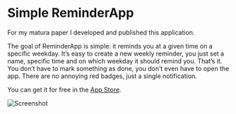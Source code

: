 # Simple ReminderApp
For my matura paper I developed and published this application.

The goal of ReminderApp is simple: it reminds you at a given time on a specific weekday. It’s easy to create a new weekly reminder, you just set a name, specific time and on which weekday it should remind you. That’s it. You don’t have to mark something as done, you don’t even have to open the app. There are no annoying red badges, just a single notification.

You can get it for free in the [App Store](https://itunes.apple.com/de/app/simple-reminderapp/id922661941?mt=8).

![Screenshot]("Screenshot.png")